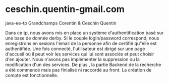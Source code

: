 # ceschin.quentin-gmail.com
java-ee-tp
Grandchamps Corentin & Ceschin Quentin

Dans ce tp, nous avons mis en place un système d'authentification basé sur une base de donnée derby.
Si le couple login/password correspond, nous enregistrons en sesions l'email de la personne afin de certifié qu"elle est authentifiée.
Une fois connecté, l'utilisateur est dirigé sur une page d'accueil où il peut voir les services qui lui sont associés et peut choisir d'en ajouter.
Nous n'avons pas implémenter la suppression ou la modification d'un des services. De plus , la partie Backend de la recherche a été commencé mais pas finialisé ni raccordé au front.
La création de compte est fonctionnelle. 
